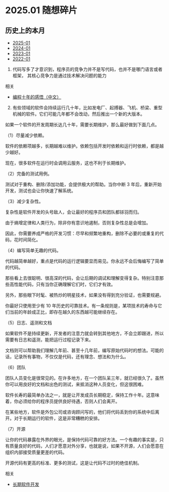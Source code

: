 # 2025.01 随想碎片

## 历史上的本月

- [2025-01](2025.01.md)
- [2024-01](2024.01.md)
- [2023-01](2023.01.md)
- [2022-01](2022.01.md)

1. 代码写多了才意识到，程序员的竞争力并不是写代码，也并不是哪门语言或者框架， 其核心竞争力是通过技术解决问题的能力

相关

- [编程十年的感悟（中文）](https://ramsayleung.github.io/zh/post/2024/%E7%BC%96%E7%A8%8B%E5%8D%81%E5%B9%B4%E7%9A%84%E6%84%9F%E6%82%9F/)

2. 有些领域的软件会持续运行几十年，比如发电厂、起搏器、飞机、桥梁、重型机械的软件。它们可能几年都不会改动，然后推出一个新的大版本。

如果一个软件的开发周期长达几十年，需要长期维护，那么最好做到下面几点。

（1）尽量减少依赖。

软件的依赖项越多，长期越难以维护。依赖包括开发时依赖和运行时依赖，都是越少越好。

现在，很多软件在运行时会调用云服务，这也不利于长期维护。

（2）完备的测试用例。

测试对于重构、删除/添加功能，会提供极大的帮助。当你中断 3 年后，重新开始开发，测试也会让你快速了解系统。

（3）减少复杂性。

复杂性是软件开发的头号敌人，会让最好的程序员和团队都铩羽而归。

由于熵增定律和人类行为，除非你有意识地遏制，否则复杂性总是会增加。

因此，你需要养成严格的开发习惯：尽早和频繁地重构，删除不必要的或重复的代码，花时间简化。

（4）编写简单无趣的代码。

代码越简单越好，重点是代码的运行逻辑要显而易见。你永远不会后悔编写了简单的代码。

那些看上去很聪明、很高深的代码，会让后期的调试和理解变得复杂。特别注意那些高性能代码，只有当你正确理解它们时，它们才有效。

另外，那些眼下时髦、被热炒的明星技术，如果没有得到充分验证，也需要规避。

你最好只使用至少有 10 年历史的可靠技术。有一条规则是，某项技术的寿命与它们当前的年龄成正比，即存在越久的东西越可能继续存在。

（5）日志、遥测和文档

如果软件不是持续更新，开发者的注意力就会转到其他地方，不会立即跟进，所以需要有日志和遥测，能把运行过程记录下来。

文档则可以帮助我们理解几年前、甚至十几年前，编写原始代码时的想法。可能的话，记录所有事物，不仅仅是代码，还有理念、想法和为什么。

（6）团队

团队人员变化是很常见的。在许多地方，在一个团队呆三年，就已经很久了。虽然你可以用良好的文档和出色的测试，来抵消这种人员变化，但这很困难。

软件长寿的最简单办法之一，就是让开发成员长期稳定，保持工作十年。这意味着，你必须给你的程序员提供良好待遇，否则人们会离开。

在某些地方，软件是外包公司或咨询顾问写的，他们将代码丢到你的系统中后离开。对于长期运行的软件，这是非常糟糕的安排。

（7）开源

让你的代码暴露在外界的眼光，是保持代码可靠的好方法。一个有趣的事实是，只有质量良好的代码，人们才愿意对外分享，也就是说，如果不开源，人们会愿意在组织内部接受质量更差的代码。

开源代码有更高的标准、更多的测试，这是让代码不过时的绝佳机制。

相关

- [长期软件开发](https://berthub.eu/articles/posts/on-long-term-software-development/)
